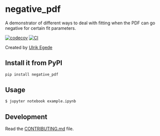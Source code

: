 # negative_pdf

A demonstrator of different ways to deal with fitting when the PDF can go negative for certain fit parameters.

[![codecov](https://codecov.io/gh/egede/negative-pdf/branch/main/graph/badge.svg?token=negative-pdf_token_here)](https://codecov.io/gh/egede/negative-pdf)
[![CI](https://github.com/egede/negative-pdf/actions/workflows/main.yml/badge.svg)](https://github.com/egede/negative-pdf/actions/workflows/main.yml)

Created by [Ulrik Egede](https://github.com/egede)

## Install it from PyPI

```bash
pip install negative_pdf
```

## Usage

```bash
$ jupyter notebook example.ipynb
```

## Development

Read the [CONTRIBUTING.md](CONTRIBUTING.md) file.
